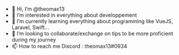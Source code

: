 - 👋 Hi, I’m @theomax13
- 👀 I’m interested in everything about developpement
- 🌱 I’m currently learning everything about programming like VueJS, Laravel, Swift...
- 💞️ I’m looking to collaborate/exchange on tips to be more proficient during my journey
- 📫 How to reach me Discord : theomax13#0934

<!---
theomax13/theomax13 is a ✨ special ✨ repository because its `README.md` (this file) appears on your GitHub profile.
You can click the Preview link to take a look at your changes.
--->
